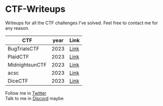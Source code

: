 # CTF-Writeups

Writeups for all the CTF challenges I've solved.
Feel free to contact me for any reason.

|CTF|year|Link|
|-|-|-|
|BugTrialsCTF|2023|[Link](./2023/BugTrialsCTF/)|
|PlaidCTF|2023|[Link](./2023/plaidCTF/)|
|MidnightsunCTF|2023|[Link](./2023/MidnightsunCTF/)|
|acsc|2023|[Link](./2023/acsc/)|
|DiceCTF|2023|[Link](./2023/DiceCTF/)|


Follow me in [Twitter](https://twitter.com/teraWhiz)\
Talk to me in [Discord](https://discordapp.com/users/Shunt#4275) maybe
